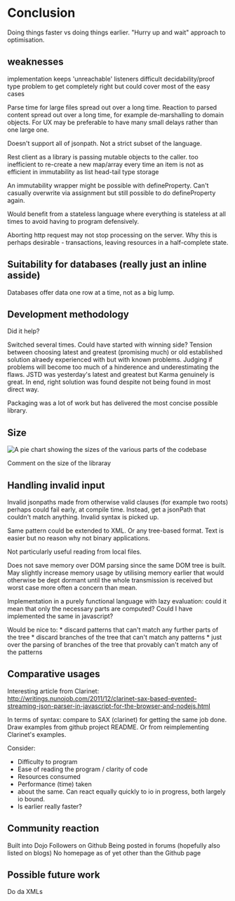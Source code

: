 Conclusion
==========

<!---
**1 to 5 pages**
--->

Doing things faster vs doing things earlier. "Hurry up and wait" approach to optimisation.

weaknesses
----------

implementation keeps 'unreachable' listeners difficult
decidability/proof type problem to get completely right but could cover
most of the easy cases

Parse time for large files spread out over a long time. Reaction to
parsed content spread out over a long time, for example de-marshalling
to domain objects. For UX may be preferable to have many small delays
rather than one large one.

Doesn't support all of jsonpath. Not a strict subset of the language.

Rest client as a library is passing mutable objects to the caller. too
inefficient to re-create a new map/array every time an item is not as
efficient in immutability as list head-tail type storage

An immutability wrapper might be possible with defineProperty. Can't
casually overwrite via assignment but still possible to do
defineProperty again.

Would benefit from a stateless language where everything is stateless at
all times to avoid having to program defensively.

Aborting http request may not stop processing on the server. Why this is
perhaps desirable - transactions, leaving resources in a half-complete
state.

Suitability for databases (really just an inline asside)
--------------------------------------------------------

Databases offer data one row at a time, not as a big lump.

Development methodology
-----------------------

Did it help?

Switched several times. Could have started with winning side? Tension
between choosing latest and greatest (promising much) or old established
solution alraedy experienced with but with known problems. Judging if
problems will become too much of a hinderence and underestimating the
flaws. JSTD was yesterday's latest and greatest but Karma genuinely is
great. In end, right solution was found despite not being found in most
direct way.

Packaging was a lot of work but has delivered the most concise possible
library.

Size
----

![A pie chart showing the sizes of the various parts of the
codebase](images/placeholder.png)

Comment on the size of the libraray

Handling invalid input
----------------------

Invalid jsonpaths made from otherwise valid clauses (for example two
roots) perhaps could fail early, at compile time. Instead, get a
jsonPath that couldn't match anything. Invalid syntax is picked up.

Same pattern could be extended to XML. Or any tree-based format. Text is
easier but no reason why not binary applications.

Not particularly useful reading from local files.

Does not save memory over DOM parsing since the same DOM tree is built.
May slightly increase memory usage by utilising memory earlier that
would otherwise be dept dormant until the whole transmission is received
but worst case more often a concern than mean.

Implementation in a purely functional language with lazy evaluation:
could it mean that only the necessary parts are computed? Could I have
implemented the same in javascript?

Would be nice to: \* discard patterns that can't match any further parts
of the tree \* discard branches of the tree that can't match any
patterns \* just over the parsing of branches of the tree that provably
can't match any of the patterns

Comparative usages
------------------

Interesting article from Clarinet:
http://writings.nunojob.com/2011/12/clarinet-sax-based-evented-streaming-json-parser-in-javascript-for-the-browser-and-nodejs.html

In terms of syntax: compare to SAX (clarinet) for getting the same job
done. Draw examples from github project README. Or from reimplementing
Clarinet's examples.

Consider:

-   Difficulty to program
-   Ease of reading the program / clarity of code
-   Resources consumed
-   Performance (time) taken
-   about the same. Can react equally quickly to io in progress, both
    largely io bound.
-   Is earlier really faster?

Community reaction
------------------

Built into Dojo Followers on Github Being posted in forums (hopefully
also listed on blogs) No homepage as of yet other than the Github page

Possible future work
------------

Do da XMLs